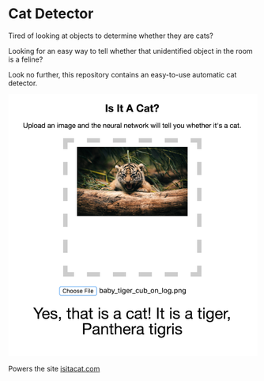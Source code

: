 # Cat Detector

Tired of looking at objects to determine whether they are cats?

Looking for an easy way to tell whether that unidentified object in the room is a feline?

Look no further, this repository contains an easy-to-use automatic cat detector.

![Screenshot](screenshot.png)

Powers the site [isitacat.com](http://isitacat.com)
